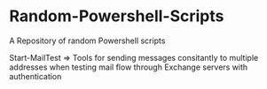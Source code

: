 # Random-Powershell-Scripts
A Repository of random Powershell scripts

Start-MailTest => 
	Tools for sending messages consitantly to multiple addresses when testing mail flow through Exchange servers with authentication

	
